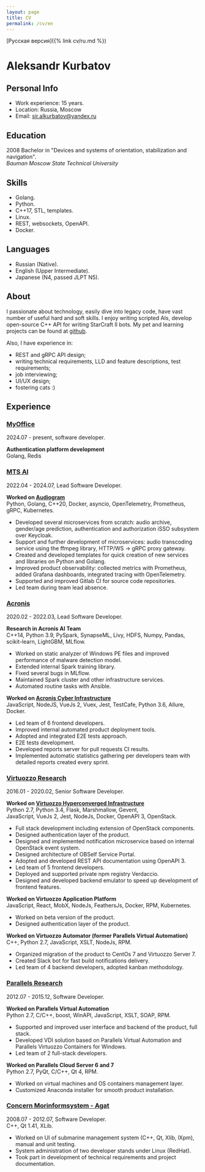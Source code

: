 ```yaml
---
layout: page
title: CV
permalink: /cv/en
---
```

[Русская версия]({% link cv/ru.md %})

# Aleksandr Kurbatov

## Personal Info

* Work experience: 15 years.
* Location: Russia, Moscow
* Email: [sir.alkurbatov@yandex.ru](mailto:sir.alkurbatov@yandex.ru)

## Education

2008 Bachelor in "Devices and systems of orientation, stabilization and
navigation".  
*Bauman Moscow State Technical University*

## Skills

* Golang.
* Python.
* C++17, STL, templates.
* Linux.
* REST, websockets, OpenAPI.
* Docker.

## Languages

* Russian (Native).
* English (Upper Intermediate).
* Japanese (N4, passed JLPT N5).

## About

I passionate about technology, easily dive into legacy code, have vast number of
useful hard and soft skills. I enjoy writing scripted AIs, develop
open-source C++ API for writing StarCraft II bots. My pet and learning projects
can be found at [github](https://github.com/alkurbatov).

Also, I have experience in:  

* REST and gRPC API design;
* writing technical requirements, LLD and feature descriptions, test requirements;
* job interviewing;
* UI/UX design;
* fostering cats :)

## Experience

### [MyOffice](https://myoffice.ru/)

2024.07 - present, software developer.  

**Authentication platform development**  
Golang, Redis

### [MTS AI](https://mts.ai)

2022.04 - 2024.07, Lead Software Developer.  

**Worked on [Audiogram](https://mts.ai/ru/product/audiogram/)**  
Python, Golang, C++20, Docker, asyncio, OpenTelemetry, Prometheus, gRPC,
Kubernetes.  

* Developed several microservices from scratch: audio archive, gender/age
  prediction, authentication and authorization iSSO subsystem over Keycloak.
* Support and further development of microservices: audio transcoding service
  using the ffmpeg library, HTTP/WS -> gRPC proxy gateway.
* Created and developed templates for quick creation of new services and
  libraries on Python and Golang.
* Improved product observability: collected metrics with Prometheus, added
  Grafana dashboards, integrated tracing with OpenTelemetry.
* Supported and improved Gitlab CI for source code repositories.
* Led team during team lead absence.

### [Acronis](https://acronis.com)

2020.02 - 2022.03, Lead Software Developer.  

**Research in Acronis AI Team**  
C++14, Python 3.9, PySpark, SynapseML, Livy, HDFS, Numpy, Pandas, scikit-learn,
LightGBM, MLflow.  

* Worked on static analyzer of Windows PE files and improved performance of
  malware detection model.
* Extended internal Spark training library.
* Fixed several bugs in MLflow.
* Maintained Spark cluster and other infrastructure services.
* Automated routine tasks with Ansible.

**Worked on [Acronis Cyber Infrastructure](https://www.acronis.com/en-us/products/cyber-infrastructure/)**  
JavaScript, NodeJS, VueJs 2, Vuex, Jest, TestCafe, Python 3.6, Allure, Docker.  

* Led team of 6 frontend developers.
* Improved internal automated product deployment tools.
* Adopted and integrated E2E tests approach.
* E2E tests development.
* Developed reports server for pull requests CI results.
* Implemented automatic statistics gathering per developers team with detailed
  reports created every sprint.

### [Virtuozzo Research](https://virtuozzo.com)

2016.01 - 2020.02, Senior Software Developer.  

**Worked on [Virtuozzo Hyperconverged Infrastructure](https://www.virtuozzo.com/virtuozzo-hybrid-infrastructure/)**  
Python 2.7, Python 3.4, Flask, Marshmallow, Gevent,  
JavaScript, VueJs 2, Jest, NodeJs, Docker, OpenAPI 3, OpenStack.  

* Full stack development including extension of OpenStack components.
* Designed authentication layer of the product.
* Designed and implemented notification microservice based on internal OpenStack
  event system.
* Designed architecture of OBSelf Service Portal.
* Adopted and developed REST API documentation using OpenAPI 3.
* Led team of 5 frontend developers.
* Deployed and supported private npm registry Verdaccio.
* Designed and developed backend emulator to speed up development of frontend features.

**Worked on Virtuozzo Application Platform**  
JavaScript, React, MobX, NodeJs, FeathersJs, Docker, RPM, Kubernetes.  

* Worked on beta version of the product.
* Designed authentication layer of the product.

**Worked on Virtuozzo Automator (former Parallels Virtual Automation)**  
C++, Python 2.7, JavaScript, XSLT, NodeJs, RPM.  

* Organized migration of the product to CentOs 7 and Virtuozzo Server 7.
* Created Slack bot for fast build notifications delivery.
* Led team of 4 backend developers, adopted kanban methodology.

### [Parallels Research](https://www.parallels.com)

2012.07 - 2015.12, Software Developer.  

**Worked on Parallels Virtual Automation**  
Python 2.7, C/C++, boost, WinAPI, JavaScript, XSLT, SOAP, RPM.  

* Supported and improved user interface and backend of the product, full stack.
* Developed VDI solution based on Parallels Virtual Automation and Parallels
  Virtuozzo Containers for Windows.
* Led team of 2 full-stack developers.

**Worked on Parallels Cloud Server 6 and 7**  
Python 2.7, PyQt, C/C++, Qt 4, RPM.  

* Worked on virtual machines and OS containers management layer.
* Customized Anaconda installer for smooth product installation.

### [Concern Morinformsystem - Agat](https://concern-agat.ru/en/)

2008.07 - 2012.07, Software Developer.  
C++, Qt 1.41, XLib.  

* Worked on UI of submarine management system (C++, Qt, Xlib, lXpm), manual and
  unit testing.
* System administration of two developer stands under Linux (RedHat).
* Took part in development of technical requirements and project documentation.
